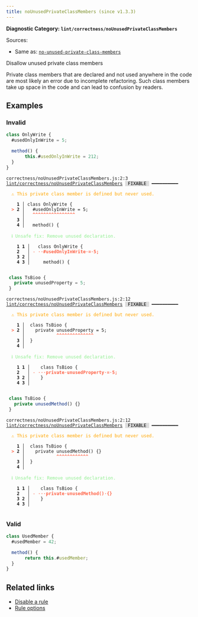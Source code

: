 ```yaml
---
title: noUnusedPrivateClassMembers (since v1.3.3)
---
```


**Diagnostic Category: `lint/correctness/noUnusedPrivateClassMembers`**

Sources: 
- Same as: <a href="https://eslint.org/docs/latest/rules/no-unused-private-class-members" target="_blank"><code>no-unused-private-class-members</code></a>

Disallow unused private class members

Private class members that are declared and not used anywhere in the code are most likely an error due to incomplete refactoring.
Such class members take up space in the code and can lead to confusion by readers.

## Examples

### Invalid

```jsx
class OnlyWrite {
  #usedOnlyInWrite = 5;

  method() {
       this.#usedOnlyInWrite = 212;
  }
}
```

<pre class="language-text"><code class="language-text">correctness/noUnusedPrivateClassMembers.js:2:3 <a href="https://biomejs.dev/linter/rules/no-unused-private-class-members">lint/correctness/noUnusedPrivateClassMembers</a> <span style="color: #000; background-color: #ddd;"> FIXABLE </span> ━━━━━━━━━━

<strong><span style="color: Orange;">  </span></strong><strong><span style="color: Orange;">⚠</span></strong> <span style="color: Orange;">This private class member is defined but never used.</span>
  
    <strong>1 │ </strong>class OnlyWrite {
<strong><span style="color: Tomato;">  </span></strong><strong><span style="color: Tomato;">&gt;</span></strong> <strong>2 │ </strong>  #usedOnlyInWrite = 5;
   <strong>   │ </strong>  <strong><span style="color: Tomato;">^</span></strong><strong><span style="color: Tomato;">^</span></strong><strong><span style="color: Tomato;">^</span></strong><strong><span style="color: Tomato;">^</span></strong><strong><span style="color: Tomato;">^</span></strong><strong><span style="color: Tomato;">^</span></strong><strong><span style="color: Tomato;">^</span></strong><strong><span style="color: Tomato;">^</span></strong><strong><span style="color: Tomato;">^</span></strong><strong><span style="color: Tomato;">^</span></strong><strong><span style="color: Tomato;">^</span></strong><strong><span style="color: Tomato;">^</span></strong><strong><span style="color: Tomato;">^</span></strong><strong><span style="color: Tomato;">^</span></strong><strong><span style="color: Tomato;">^</span></strong><strong><span style="color: Tomato;">^</span></strong>
    <strong>3 │ </strong>
    <strong>4 │ </strong>  method() {
  
<strong><span style="color: lightgreen;">  </span></strong><strong><span style="color: lightgreen;">ℹ</span></strong> <span style="color: lightgreen;">Unsafe fix</span><span style="color: lightgreen;">: </span><span style="color: lightgreen;">Remove unused declaration.</span>
  
    <strong>1</strong> <strong>1</strong><strong> │ </strong>  class OnlyWrite {
    <strong>2</strong>  <strong> │ </strong><span style="color: Tomato;">-</span> <span style="color: Tomato;"><span style="opacity: 0.8;"><strong>·</strong></span></span><span style="color: Tomato;"><span style="opacity: 0.8;"><strong>·</strong></span></span><span style="color: Tomato;"><strong>#</strong></span><span style="color: Tomato;"><strong>u</strong></span><span style="color: Tomato;"><strong>s</strong></span><span style="color: Tomato;"><strong>e</strong></span><span style="color: Tomato;"><strong>d</strong></span><span style="color: Tomato;"><strong>O</strong></span><span style="color: Tomato;"><strong>n</strong></span><span style="color: Tomato;"><strong>l</strong></span><span style="color: Tomato;"><strong>y</strong></span><span style="color: Tomato;"><strong>I</strong></span><span style="color: Tomato;"><strong>n</strong></span><span style="color: Tomato;"><strong>W</strong></span><span style="color: Tomato;"><strong>r</strong></span><span style="color: Tomato;"><strong>i</strong></span><span style="color: Tomato;"><strong>t</strong></span><span style="color: Tomato;"><strong>e</strong></span><span style="color: Tomato;"><span style="opacity: 0.8;"><strong>·</strong></span></span><span style="color: Tomato;"><strong>=</strong></span><span style="color: Tomato;"><span style="opacity: 0.8;"><strong>·</strong></span></span><span style="color: Tomato;"><strong>5</strong></span><span style="color: Tomato;"><strong>;</strong></span>
    <strong>3</strong> <strong>2</strong><strong> │ </strong>  
    <strong>4</strong> <strong>3</strong><strong> │ </strong>    method() {
  
</code></pre>

```ts
 class TsBioo {
   private unusedProperty = 5;
 }
```

<pre class="language-text"><code class="language-text">correctness/noUnusedPrivateClassMembers.js:2:12 <a href="https://biomejs.dev/linter/rules/no-unused-private-class-members">lint/correctness/noUnusedPrivateClassMembers</a> <span style="color: #000; background-color: #ddd;"> FIXABLE </span> ━━━━━━━━━━

<strong><span style="color: Orange;">  </span></strong><strong><span style="color: Orange;">⚠</span></strong> <span style="color: Orange;">This private class member is defined but never used.</span>
  
    <strong>1 │ </strong> class TsBioo {
<strong><span style="color: Tomato;">  </span></strong><strong><span style="color: Tomato;">&gt;</span></strong> <strong>2 │ </strong>   private unusedProperty = 5;
   <strong>   │ </strong>           <strong><span style="color: Tomato;">^</span></strong><strong><span style="color: Tomato;">^</span></strong><strong><span style="color: Tomato;">^</span></strong><strong><span style="color: Tomato;">^</span></strong><strong><span style="color: Tomato;">^</span></strong><strong><span style="color: Tomato;">^</span></strong><strong><span style="color: Tomato;">^</span></strong><strong><span style="color: Tomato;">^</span></strong><strong><span style="color: Tomato;">^</span></strong><strong><span style="color: Tomato;">^</span></strong><strong><span style="color: Tomato;">^</span></strong><strong><span style="color: Tomato;">^</span></strong><strong><span style="color: Tomato;">^</span></strong><strong><span style="color: Tomato;">^</span></strong>
    <strong>3 │ </strong> }
    <strong>4 │ </strong>
  
<strong><span style="color: lightgreen;">  </span></strong><strong><span style="color: lightgreen;">ℹ</span></strong> <span style="color: lightgreen;">Unsafe fix</span><span style="color: lightgreen;">: </span><span style="color: lightgreen;">Remove unused declaration.</span>
  
    <strong>1</strong> <strong>1</strong><strong> │ </strong>   class TsBioo {
    <strong>2</strong>  <strong> │ </strong><span style="color: Tomato;">-</span> <span style="color: Tomato;"><span style="opacity: 0.8;"><strong>·</strong></span></span><span style="color: Tomato;"><span style="opacity: 0.8;"><strong>·</strong></span></span><span style="color: Tomato;"><span style="opacity: 0.8;"><strong>·</strong></span></span><span style="color: Tomato;"><strong>p</strong></span><span style="color: Tomato;"><strong>r</strong></span><span style="color: Tomato;"><strong>i</strong></span><span style="color: Tomato;"><strong>v</strong></span><span style="color: Tomato;"><strong>a</strong></span><span style="color: Tomato;"><strong>t</strong></span><span style="color: Tomato;"><strong>e</strong></span><span style="color: Tomato;"><span style="opacity: 0.8;"><strong>·</strong></span></span><span style="color: Tomato;"><strong>u</strong></span><span style="color: Tomato;"><strong>n</strong></span><span style="color: Tomato;"><strong>u</strong></span><span style="color: Tomato;"><strong>s</strong></span><span style="color: Tomato;"><strong>e</strong></span><span style="color: Tomato;"><strong>d</strong></span><span style="color: Tomato;"><strong>P</strong></span><span style="color: Tomato;"><strong>r</strong></span><span style="color: Tomato;"><strong>o</strong></span><span style="color: Tomato;"><strong>p</strong></span><span style="color: Tomato;"><strong>e</strong></span><span style="color: Tomato;"><strong>r</strong></span><span style="color: Tomato;"><strong>t</strong></span><span style="color: Tomato;"><strong>y</strong></span><span style="color: Tomato;"><span style="opacity: 0.8;"><strong>·</strong></span></span><span style="color: Tomato;"><strong>=</strong></span><span style="color: Tomato;"><span style="opacity: 0.8;"><strong>·</strong></span></span><span style="color: Tomato;"><strong>5</strong></span><span style="color: Tomato;"><strong>;</strong></span>
    <strong>3</strong> <strong>2</strong><strong> │ </strong>   }
    <strong>4</strong> <strong>3</strong><strong> │ </strong>  
  
</code></pre>

```ts
 class TsBioo {
   private unusedMethod() {}
 }
```

<pre class="language-text"><code class="language-text">correctness/noUnusedPrivateClassMembers.js:2:12 <a href="https://biomejs.dev/linter/rules/no-unused-private-class-members">lint/correctness/noUnusedPrivateClassMembers</a> <span style="color: #000; background-color: #ddd;"> FIXABLE </span> ━━━━━━━━━━

<strong><span style="color: Orange;">  </span></strong><strong><span style="color: Orange;">⚠</span></strong> <span style="color: Orange;">This private class member is defined but never used.</span>
  
    <strong>1 │ </strong> class TsBioo {
<strong><span style="color: Tomato;">  </span></strong><strong><span style="color: Tomato;">&gt;</span></strong> <strong>2 │ </strong>   private unusedMethod() {}
   <strong>   │ </strong>           <strong><span style="color: Tomato;">^</span></strong><strong><span style="color: Tomato;">^</span></strong><strong><span style="color: Tomato;">^</span></strong><strong><span style="color: Tomato;">^</span></strong><strong><span style="color: Tomato;">^</span></strong><strong><span style="color: Tomato;">^</span></strong><strong><span style="color: Tomato;">^</span></strong><strong><span style="color: Tomato;">^</span></strong><strong><span style="color: Tomato;">^</span></strong><strong><span style="color: Tomato;">^</span></strong><strong><span style="color: Tomato;">^</span></strong><strong><span style="color: Tomato;">^</span></strong>
    <strong>3 │ </strong> }
    <strong>4 │ </strong>
  
<strong><span style="color: lightgreen;">  </span></strong><strong><span style="color: lightgreen;">ℹ</span></strong> <span style="color: lightgreen;">Unsafe fix</span><span style="color: lightgreen;">: </span><span style="color: lightgreen;">Remove unused declaration.</span>
  
    <strong>1</strong> <strong>1</strong><strong> │ </strong>   class TsBioo {
    <strong>2</strong>  <strong> │ </strong><span style="color: Tomato;">-</span> <span style="color: Tomato;"><span style="opacity: 0.8;"><strong>·</strong></span></span><span style="color: Tomato;"><span style="opacity: 0.8;"><strong>·</strong></span></span><span style="color: Tomato;"><span style="opacity: 0.8;"><strong>·</strong></span></span><span style="color: Tomato;"><strong>p</strong></span><span style="color: Tomato;"><strong>r</strong></span><span style="color: Tomato;"><strong>i</strong></span><span style="color: Tomato;"><strong>v</strong></span><span style="color: Tomato;"><strong>a</strong></span><span style="color: Tomato;"><strong>t</strong></span><span style="color: Tomato;"><strong>e</strong></span><span style="color: Tomato;"><span style="opacity: 0.8;"><strong>·</strong></span></span><span style="color: Tomato;"><strong>u</strong></span><span style="color: Tomato;"><strong>n</strong></span><span style="color: Tomato;"><strong>u</strong></span><span style="color: Tomato;"><strong>s</strong></span><span style="color: Tomato;"><strong>e</strong></span><span style="color: Tomato;"><strong>d</strong></span><span style="color: Tomato;"><strong>M</strong></span><span style="color: Tomato;"><strong>e</strong></span><span style="color: Tomato;"><strong>t</strong></span><span style="color: Tomato;"><strong>h</strong></span><span style="color: Tomato;"><strong>o</strong></span><span style="color: Tomato;"><strong>d</strong></span><span style="color: Tomato;"><strong>(</strong></span><span style="color: Tomato;"><strong>)</strong></span><span style="color: Tomato;"><span style="opacity: 0.8;"><strong>·</strong></span></span><span style="color: Tomato;"><strong>{</strong></span><span style="color: Tomato;"><strong>}</strong></span>
    <strong>3</strong> <strong>2</strong><strong> │ </strong>   }
    <strong>4</strong> <strong>3</strong><strong> │ </strong>  
  
</code></pre>

### Valid

```jsx
class UsedMember {
  #usedMember = 42;

  method() {
       return this.#usedMember;
  }
}
```

## Related links

- [Disable a rule](/linter/#disable-a-lint-rule)
- [Rule options](/linter/#rule-options)
